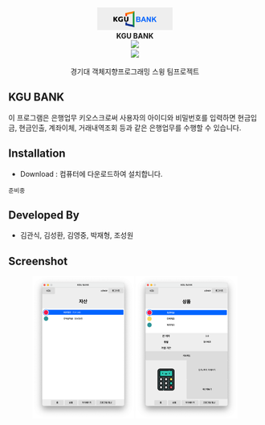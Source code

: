 <div align="center">
    <img width="150" src="screenshot/logo.png" alt="{Logo}">
    <br />
    <b>KGU BANK</b>
    <br />
    <img src="https://img.shields.io/badge/build-v1.0.0-brightgreen"/><br>
    <img src="https://img.shields.io/badge/Java-FF160B?style=flat&logo=java&logoColor=white"/>
    <p>경기대 객체지향프로그래밍 스윙 팀프로젝트</p>
</div>

## KGU BANK

이 프로그램은 은행업무 키오스크로써 사용자의 아이디와 비밀번호를 입력하면 현금입금, 현금인출, 계좌이체, 거래내역조회 등과 같은 은행업무를 수행할 수 있습니다.

## Installation

- Download : 컴퓨터에 다운로드하여 설치합니다.

```
준비중
```

## Developed By

- 김관식, 김성환, 김영중, 박재형, 조성원

## Screenshot

<div align="center">
    <img src="screenshot/assets.png" alt="assets" width = "40%">
    <img src="screenshot/product.png" alt="product" width = "40%">
</div>
